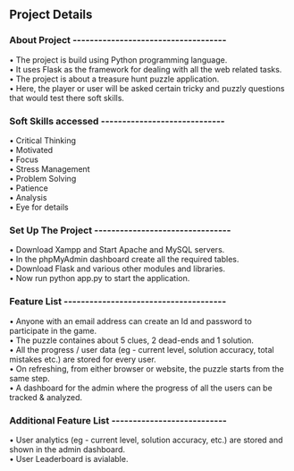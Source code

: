 ## Project Details
### About Project ------------------------------------
  • The project is build using Python programming language.<br>
  • It uses Flask as the framework for dealing with all the web related tasks.<br>
  • The project is about a treasure hunt puzzle application.<br>
  • Here, the player or user will be asked certain tricky and puzzly questions that would test there soft skills.<br>
### Soft Skills accessed -----------------------------
  • Critical Thinking<br>
  • Motivated<br>
  • Focus<br>
  • Stress Management<br>
  • Problem Solving<br>
  • Patience<br>
  • Analysis<br>
  • Eye for details<br>
### Set Up The Project --------------------------------
  • Download Xampp and Start Apache and MySQL servers.<br>
  • In the phpMyAdmin dashboard create all the required tables.<br>
  • Download Flask and various other modules and libraries.<br>
  • Now run python app.py to start the application.<br>
### Feature List --------------------------------------
  • Anyone with an email address can create an Id and password to participate in the game.<br>
  • The puzzle containes about 5 clues, 2 dead-ends and 1 solution.<br>
  • All the progress / user data (eg - current level, solution accuracy, total mistakes etc.) are stored for every user.<br>
  • On refreshing, from either browser or website, the puzzle starts from the same step.<br>
  • A dashboard for the admin where the progress of all the users can be tracked & analyzed.<br>
### Additional Feature List ---------------------------
  • User analytics (eg - current level, solution accuracy, etc.) are stored and shown in the admin dashboard.<br>
  • User Leaderboard is avialable.<br>


